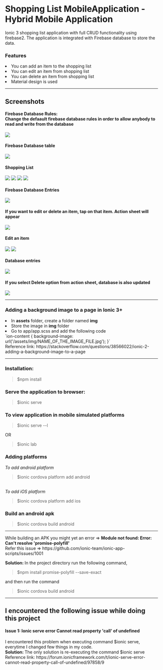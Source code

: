 # Shopping List MobileApplication - Hybrid Mobile Application
Ionic 3 shopping list application with full CRUD functionality using firebase2. The application is integrated with Firebase database to store the data.<br>

<h3>Features</h3>
<li>You can add an item to the shopping list </li>
<li>You can edit an item from shopping list</li>
<li>You can delete an item from shopping list</li>
<li>Material design is used</li>

<hr>
<h2>Screenshots</h2>
<h4>Firebase Database Rules: <br>Change the defaault firebase database rules in order to allow anybody to read and write from the database</h4>
<img src="https://github.com/patilankita79/ShoppingListMobileApplication/blob/master/Screenshots/12_FirebaseDBRules.png" />
<h4>Firebase Database table</h4>
<img src="https://github.com/patilankita79/ShoppingListMobileApplication/blob/master/Screenshots/5_FirebaseDatabase.png" />
<h4>Shopping List</h4>
<img src="https://github.com/patilankita79/ShoppingListMobileApplication/blob/master/Screenshots/1_ShoppingList.png" />
<img src="https://github.com/patilankita79/ShoppingListMobileApplication/blob/master/Screenshots/2_AddItem.png" />
<img src="https://github.com/patilankita79/ShoppingListMobileApplication/blob/master/Screenshots/3_AddItem.png" />
<img src="https://github.com/patilankita79/ShoppingListMobileApplication/blob/master/Screenshots/4_ItemAdded.png" />
<h4>Firebase Database Entries</h4>
<img src="https://github.com/patilankita79/ShoppingListMobileApplication/blob/master/Screenshots/6_ItemAddedFirebase.png" />
<h4>If you want to edit or delete an item, tap on that item. Action sheet will appear</h4>
<img src="https://github.com/patilankita79/ShoppingListMobileApplication/blob/master/Screenshots/7_ActionList.png" />
<h4>Edit an item</h4>
<img src="https://github.com/patilankita79/ShoppingListMobileApplication/blob/master/Screenshots/8_EditItem.png" />
<img src="https://github.com/patilankita79/ShoppingListMobileApplication/blob/master/Screenshots/9_ItemEdited.png" />
<h4>Database entries</h4>
<img src="https://github.com/patilankita79/ShoppingListMobileApplication/blob/master/Screenshots/10_DbAfterEdit.png" />
<h4>If you select Delete option from action sheet, database is also updated</h4>
<img src="https://github.com/patilankita79/ShoppingListMobileApplication/blob/master/Screenshots/11_ItemDeleted.png" />

<hr>
<h3>Adding a background image to a page in Ionic 3+ </h3>
<li>In <strong>assets</strong> folder, create a folder named <strong>img</strong></li>
<li>Store the image in <strong>img</strong> folder</li>
<li>Go to app/app.scss and add the following code</li>
`ion-content {
    background-image: url('/assets/img/NAME_OF_THE_IMAGE_FILE.jpg');
}`

<br>
Reference link: https://stackoverflow.com/questions/38566022/ionic-2-adding-a-background-image-to-a-page
<hr>

<h3>Installation: </h3>
<blockquote>$npm install</blockquote>

<h3>Serve the application to browser: </h3>
<blockquote>$ionic serve</blockquote>


<h3>To view application in mobile simulated platforms</h3>
<blockquote>$ionic serve --l</blockquote>
OR
<blockquote>$ionic lab</blockquote>

<h3>Adding platforms </h3>

<i>To add android platform</i><br/>
<blockquote>$ionic cordova platform add android</blockquote>
<br/>
<i>To add iOS platform</i><br/>
<blockquote>$ionic cordova platform add ios</blockquote>
<h3>Build an android apk</h3>
<blockquote>$ionic cordova build android</blockquote>
<hr> 
While building an APK you might yet an error => <strong>Module not found: Error: Can't resolve 'promise-polyfill' </strong><br>
Refer this issue => https://github.com/ionic-team/ionic-app-scripts/issues/1001

<b>Solution: </b>
In the project directory run the following command,
<blockquote>$npm install promise-polyfill --save-exact</blockquote>

and then run the command
<blockquote>$ionic cordova build android</blockquote>

<hr>
<h2>I encountered the following issue while doing this project </h2>
<h4>Issue 1: Ionic serve error Cannot read property 'call' of undefined</h4>
I encountered this problem when executing command $ionic serve, everytime I changed few things in my code.<br>
<strong>Solution: </strong> The only solution is re-executing the command $ionic serve <br>
Reference link: https://forum.ionicframework.com/t/ionic-serve-error-cannot-read-property-call-of-undefined/97858/9
<br>






